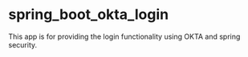 # spring_boot_okta_login
This app is for providing the login functionality using OKTA and spring security.
